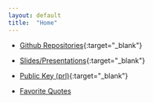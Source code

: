 ```yaml
---
layout: default
title:  "Home"
---
```

* [Github Repositories](https://github.com/samueljohnson/){:target="_blank"}

* [Slides/Presentations](https://docs.google.com/folderview?id=0Byuyn2ZpRQybNlFEUnhDSFh2Mzg){:target="_blank"}

* [Public Key (prl)](https://samueljohnson.github.com/assets/PRL_Public.asc){:target="_blank"}

* [Favorite Quotes](https://samueljohnson.github.com/quotes)

